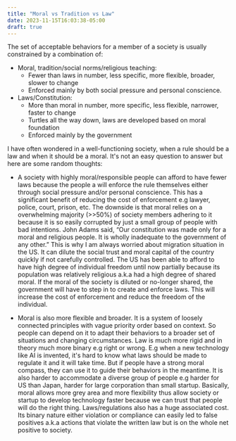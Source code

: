 ```yaml
---
title: "Moral vs Tradition vs Law"
date: 2023-11-15T16:03:38-05:00
draft: true
---
```


The set of acceptable behaviors for a member of a society is usually constrained by a combination of:
* Moral, tradition/social norms/religious teaching:
  * Fewer than laws in number, less specific, more flexible, broader, slower to change
  * Enforced mainly by both social pressure and personal conscience.
* Laws/Constitution:
  * More than moral in number, more specific, less flexible, narrower, faster to change
  * Turtles all the way down, laws are developed based on moral foundation
  * Enforced mainly by the government

I have often wondered in a well-functioning society, when a rule should be a law and when it should be a moral. It's not an easy question to answer but here are some random thoughts:

* A society with highly moral/responsible people can afford to have fewer laws because the people a will enforce the rule themselves either through social pressure and/or personal conscience. This has a significant benefit of reducing the cost of enforcement e.g lawyer, police, court, prison, etc. The downside is that moral relies on a overwhelming majority (>>50%) of society members adhering to it because it is so easily corrupted by just a small group of people with bad intentions. John Adams said, “Our constitution was made only for a moral and religious people. It is wholly inadequate to the government of any other.” This is why I am always worried about migration situation in the US. It can dilute the social trust and moral capital of the country quickly if not carefully controlled. The US has been able to afford to have high degree of individual freedom until now partially because its population was relatively religious a.k.a had a high degree of shared moral. If the moral of the society is diluted or no-longer shared, the government will have to step in to create and enforce laws. This will increase the cost of enforcement and reduce the freedom of the individual.

* Moral is also more flexible and broader. It is a system of loosely connected principles with vague priority order based on context. So people can depend on it to adapt their behaviors to a broader set of situations and changing circumstances. Law is much more rigid and in theory much more binary e.g right or wrong. E.g when a new technology like AI is invented, it's hard to know what laws should be made to regulate it and it will take time. But if people have a strong moral compass, they can use it to guide their behaviors in the meantime. It is also harder to accommodate a diverse group of people e.g harder for US than Japan, harder for large corporation than small startup. Basically, moral allows more grey area and more flexibility thus allow society or startup to develop technology faster because we can trust that people will do the right thing. Laws/regulations also has a huge associated cost. Its binary nature either violation or compliance can easily led to false positives a.k.a actions that violate the written law but is on the whole net positive to society.